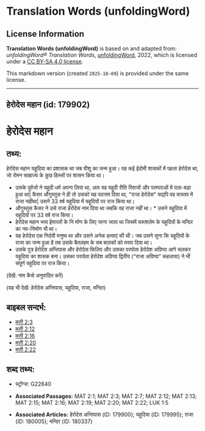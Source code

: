 # Translation Words (unfoldingWord)

## License Information

**Translation Words (unfoldingWord)** is based on and adapted from: _unfoldingWord® Translation Words_, [unfoldingWord](https://unfoldingword.org/utw), 2022, which is licensed under a [CC BY-SA 4.0 license](https://creativecommons.org/licenses/by-sa/4.0/legalcode.en).

This markdown version (created `2025-10-09`) is provided under the same license.



--------------------------------

## हेरोदेस महान (id: 179902)

हेरोदेस महान
============

तथ्य:
-----

हेरोदेस महान यहूदिया का प्रशासक था जब यीशु का जन्म हुआ। वह कई ईदोमी शासकों में पहला हेरोदेस था, जो रोमन साम्राज्य के कुछ हिस्सों पर शासन किया था।

* उसके पूर्वजों ने यहूदी धर्म अपना लिया था, अतः वह यहूदी रीति रिवाजों और परम्पराओं में पला\-बड़ा हुआ था\| कैसर औगुस्तुस ने ही तो उसको यह पदनाम दिया था, "राजा हेरोदेस" यद्यपि वह वास्तव में राजा नहींथा\| उसने 33 वर्ष यहूदिया में यहूदियों पर राज किया था।
* औगुस्तुस कैसर ने उसे राजा हेरोदेस नाम दिया था जबकि वह राजा नहीं था। \* उसने यहूदिया में यहूदियों पर 33 वर्ष राज किया।
* हेरोदेस महान भव्य ईमारतों के नि र्माण के लिए जाना जाता था जिसमें यरूशलेम के यहूदियों के मन्दिर का नव\-निर्माण भी था।
* यह हेरोदेस एक निर्दयी मनुष्य था और उसने अनेक हत्याएं की थी। जब उसने सुना कि यहूदियों के राजा का जन्म हुआ है तब उसके बैतलहम के सब बालकों को मरवा दिया था।
* उसके पुत्र हेरोदेस अन्तिपास और हेरोदेस फिलिप और उसका परपोता हेरोदेश अग्रिप्पा आगे चलकर यहूदिया का शासक बना। उसका परपोता हेरोदेश अग्रिप्पा द्वितीय (“राजा अग्रिप्पा” कहलाया) ने भी संपूर्ण यहूदिया पर राज किया।

(देखें: नाम कैसे अनुवादित करें)

(यह भी देखें: हेरोदेस अन्तिपास, यहूदिया, राजा, मन्दिर)

बाइबल सन्दर्भ:
--------------

* [मत्ती 2:3](https://ref.ly/Matt2:3)
* [मत्ती 2:12](https://ref.ly/Matt2:12)
* [मत्ती 2:16](https://ref.ly/Matt2:16)
* [मत्ती 2:20](https://ref.ly/Matt2:20)
* [मत्ती 2:22](https://ref.ly/Matt2:22)

शब्द तथ्य:
----------

* स्ट्रोंग्स: G22640

* **Associated Passages:** MAT 2:1; MAT 2:3; MAT 2:7; MAT 2:12; MAT 2:13; MAT 2:15; MAT 2:16; MAT 2:19; MAT 2:20; MAT 2:22; LUK 1:5
* **Associated Articles:** हेरोदेस अन्तिपास (ID: 179900); यहूदिया (ID: 179995); राजा (ID: 180005); मन्दिर (ID: 180337)

